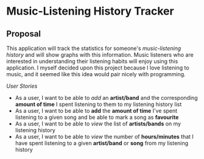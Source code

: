 # Music-Listening History Tracker

## Proposal
This application will track the statistics for 
someone's *music-listening history* and will show graphs with this 
information. Music listeners who are interested in 
understanding their listening habits will enjoy using this application.
I myself decided upon this project because I love 
listening to music, and it seemed like this idea would pair nicely 
with programming.


*User Stories*
- As a user, I want to be able to *add* an **artist/band** and the corresponding **amount of time**
I spent listening to them to my listening history list
- As a user, I want to be able to **add** the **amount of time** I've spent listening
to a given song and be able to mark a song as **favourite**
- As a user, I want to be able to *view* the list of **artists/bands** on my listening history
- As a user, I want to be able to *view* the number of **hours/minutes** that I have spent
listening to a given **artist/band** or **song** from my listening history